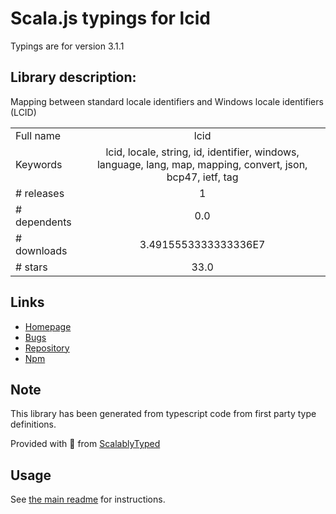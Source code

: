 
# Scala.js typings for lcid

Typings are for version 3.1.1

## Library description:
Mapping between standard locale identifiers and Windows locale identifiers (LCID)

|                    |                 |
| ------------------ | :-------------: |
| Full name          | lcid |
| Keywords           | lcid, locale, string, id, identifier, windows, language, lang, map, mapping, convert, json, bcp47, ietf, tag |
| # releases         | 1 |
| # dependents       | 0.0 |
| # downloads        | 3.4915553333333336E7 |
| # stars            | 33.0 |

## Links
- [Homepage](https://github.com/sindresorhus/lcid#readme)
- [Bugs](https://github.com/sindresorhus/lcid/issues)
- [Repository](https://github.com/sindresorhus/lcid)
- [Npm](https://www.npmjs.com/package/lcid)
    


## Note
This library has been generated from typescript code from first party type definitions.

Provided with :purple_heart: from [ScalablyTyped](https://github.com/oyvindberg/ScalablyTyped)

## Usage
See [the main readme](../../readme.md) for instructions.


